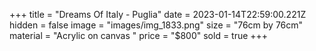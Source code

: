 +++
title = "Dreams Of Italy - Puglia"
date = 2023-01-14T22:59:00.221Z
hidden = false
image = "images/img_1833.png"
size = "76cm by 76cm"
material = "Acrylic on canvas "
price = "$800"
sold = true
+++
